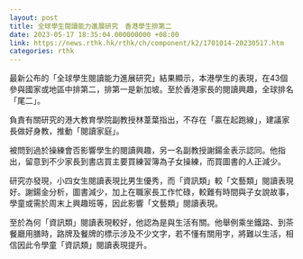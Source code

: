 ```yaml
---
layout: post
title: 全球學生閱讀能力進展研究　香港學生排第二
date: 2023-05-17 18:35:04.000000000 +08:00
link: https://news.rthk.hk/rthk/ch/component/k2/1701014-20230517.htm
categories: rthk
---
```


最新公布的「全球學生閱讀能力進展研究」結果顯示，本港學生的表現，在43個參與國家或地區中排第二，排第一是新加坡。至於香港家長的閱讀興趣，全球排名「尾二」。

負責有關研究的港大教育學院副教授林葦葉指出，不存在「贏在起跑線」，建議家長做好身教，推動「閱讀家庭」。

被問到過於操練會否影響學生的閱讀興趣，另一名副教授謝鍚金表示認同。他指出，留意到不少家長到書店買主要買練習簿為子女操練，而買圖書的人正減少。

研究亦發現，小四女生閱讀表現比男生優秀，而「資訊類」較「文藝類」閱讀表現好。謝鍚金分析，圖書減少，加上在職家長工作忙碌，較難有時間與子女說故事，學童或需於周末上興趣班等，因此影響「文藝類」閱讀表現。

至於為何「資訊類」閱讀表現較好，他認為是與生活有關。他舉例乘坐鐵路、到茶餐廳用膳時，路牌及餐牌的標示涉及不少文字，若不懂有關用字，將難以生活，相信因此令學童「資訊類」閱讀表現提升。
